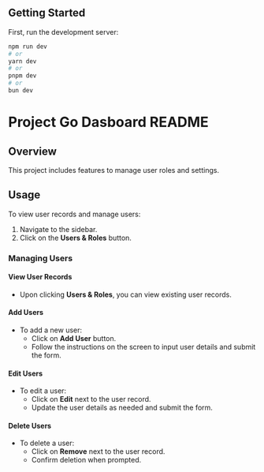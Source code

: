 ## Getting Started

First, run the development server:

```bash
npm run dev
# or
yarn dev
# or
pnpm dev
# or
bun dev
```
# Project Go Dasboard README

## Overview

This project includes features to manage user roles and settings.

## Usage

To view user records and manage users:

1. Navigate to the sidebar.
2. Click on the **Users & Roles** button.

### Managing Users

#### View User Records

- Upon clicking **Users & Roles**, you can view existing user records.

#### Add Users

- To add a new user:
  - Click on **Add User** button.
  - Follow the instructions on the screen to input user details and submit the form.

#### Edit Users

- To edit a user:
  - Click on **Edit** next to the user record.
  - Update the user details as needed and submit the form.

#### Delete Users

- To delete a user:
  - Click on **Remove** next to the user record.
  - Confirm deletion when prompted.

